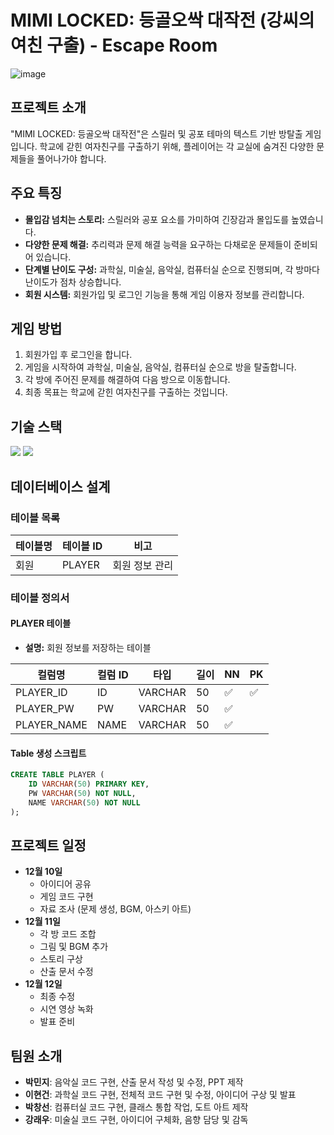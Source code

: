 # MIMI LOCKED: 등골오싹 대작전 (강씨의 여친 구출) - Escape Room

![image](https://github.com/user-attachments/assets/32ca70b9-8fae-401f-9df0-e68503b0ba3c)


## 프로젝트 소개

"MIMI LOCKED: 등골오싹 대작전"은 스릴러 및 공포 테마의 텍스트 기반 방탈출 게임입니다. 학교에 갇힌 여자친구를 구출하기 위해, 플레이어는 각 교실에 숨겨진 다양한 문제들을 풀어나가야 합니다.

## 주요 특징

- **몰입감 넘치는 스토리:** 스릴러와 공포 요소를 가미하여 긴장감과 몰입도를 높였습니다.
- **다양한 문제 해결:** 추리력과 문제 해결 능력을 요구하는 다채로운 문제들이 준비되어 있습니다.
- **단계별 난이도 구성:** 과학실, 미술실, 음악실, 컴퓨터실 순으로 진행되며, 각 방마다 난이도가 점차 상승합니다.
- **회원 시스템:** 회원가입 및 로그인 기능을 통해 게임 이용자 정보를 관리합니다.

## 게임 방법

1. 회원가입 후 로그인을 합니다.
2. 게임을 시작하여 과학실, 미술실, 음악실, 컴퓨터실 순으로 방을 탈출합니다.
3. 각 방에 주어진 문제를 해결하여 다음 방으로 이동합니다.
4. 최종 목표는 학교에 갇힌 여자친구를 구출하는 것입니다.

## 기술 스택

<img src="https://img.shields.io/badge/java-007396?style=for-the-badge&logo=java&logoColor=white"> <img src="https://img.shields.io/badge/apache tomcat-F8DC75?style=for-the-badge&logo=apachetomcat&logoColor=white">

## 데이터베이스 설계

### 테이블 목록

| 테이블명 | 테이블 ID | 비고 |
|---|---|---|
| 회원 | PLAYER | 회원 정보 관리 |

### 테이블 정의서

#### PLAYER 테이블

- **설명:** 회원 정보를 저장하는 테이블

| 컬럼명 | 컬럼 ID | 타입 | 길이 | NN | PK |
|---|---|---|---|---|---|
| PLAYER_ID | ID | VARCHAR | 50 | ✅ | ✅ |
| PLAYER_PW | PW | VARCHAR | 50 | ✅ |  |
| PLAYER_NAME | NAME | VARCHAR | 50 | ✅ |  |

#### Table 생성 스크립트

```sql
CREATE TABLE PLAYER (
    ID VARCHAR(50) PRIMARY KEY,
    PW VARCHAR(50) NOT NULL,
    NAME VARCHAR(50) NOT NULL
);
```

## 프로젝트 일정

- **12월 10일**
  - 아이디어 공유
  - 게임 코드 구현
  - 자료 조사 (문제 생성, BGM, 아스키 아트)
- **12월 11일**
  - 각 방 코드 조합
  - 그림 및 BGM 추가
  - 스토리 구상
  - 산출 문서 수정
- **12월 12일**
  - 최종 수정
  - 시연 영상 녹화
  - 발표 준비

## 팀원 소개

- **박민지**: 음악실 코드 구현, 산출 문서 작성 및 수정, PPT 제작
- **이현건**: 과학실 코드 구현, 전체적 코드 구현 및 수정, 아이디어 구상 및 발표
- **박창선**: 컴퓨터실 코드 구현, 클래스 통합 작업, 도트 아트 제작
- **강래우**: 미술실 코드 구현, 아이디어 구체화, 음향 담당 및 감독


